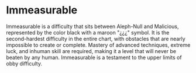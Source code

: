 # Immeasurable

Immeasurable is a difficulty that sits between Aleph-Null and Malicious, represented by the color black with a maroon "¿¿¿" symbol. It is the second-hardest difficulty in the entire chart, with obstacles that are nearly impossible to create or complete. Mastery of advanced techniques, extreme luck, and inhuman skill are required, making it a level that will never be beaten by any human. Immeasurable is a testament to the upper limits of obby difficulty.